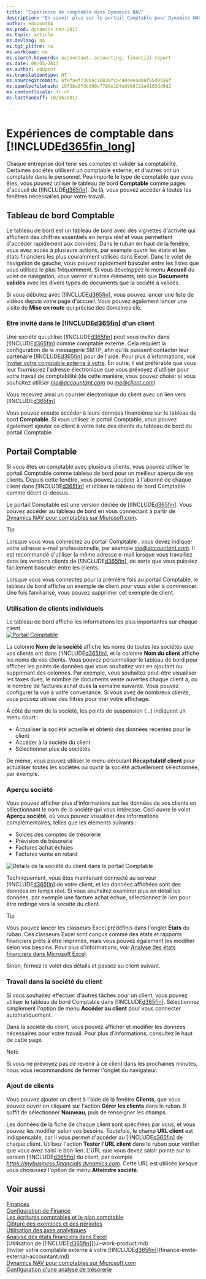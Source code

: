 ```yaml
---
title: "Expérience de comptable dans Dynamics NAV"
description: "En savoir plus sur le portail Comptable pour Dynamics NAV et le tableau de bord Comptable qui prend en charge les comptables internes et externes de la société du client."
author: edupont04
ms.prod: dynamics-nav-2017
ms.topic: article
ms.devlang: na
ms.tgt_pltfrm: na
ms.workload: na
ms.search.keywords: accountant, accounting, financial report
ms.date: 09/05/2017
ms.author: edupont
ms.translationtype: HT
ms.sourcegitcommit: 4fefaef7380ac10836fcac404eea006f55d8556f
ms.openlocfilehash: 19738a07dcd90c7788e164ad908721e9165dd9d2
ms.contentlocale: fr-ch
ms.lasthandoff: 10/16/2017

---
```

# <a name="accountant-experiences-in-included365finlongincludesd365finlongmdmd"></a>Expériences de comptable dans [!INCLUDE[d365fin_long](includes/d365fin_long_md.md)]
Chaque entreprise doit tenir ses comptes et valider sa comptabilité. Certaines sociétés utilisent un comptable externe, et d'autres ont un comptable dans le personnel. Peu importe le type de comptable que vous êtes, vous pouvez utiliser le tableau de bord **Comptable** comme pages d'accueil de [!INCLUDE[d365fin](includes/d365fin_md.md)]. De là, vous pouvez accéder à toutes les fenêtres nécessaires pour votre travail.  

## <a name="accountant-role-center"></a>Tableau de bord Comptable
Le tableau de bord est un tableau de bord avec des vignettes d'activité qui affichent des chiffres essentiels en temps réel et vous permettent d'accéder rapidement aux données. Dans le ruban en haut de la fenêtre, vous avez accès à plusieurs actions, par exemple ouvrir les états et les états financiers les plus couramment utilisés dans Excel. Dans le volet de navigation de gauche, vous pouvez rapidement basculer entre les listes que vous utilisez le plus fréquemment. Si vous développez le menu **Accueil** du volet de navigation, vous verrez d'autres éléments, tels que **Documents validés** avec les divers types de documents que la société a validés.  

Si vous débutez avec [!INCLUDE[d365fin](includes/d365fin_md.md)], vous pouvez lancer une liste de vidéos depuis votre page d'accueil. Vous pouvez également lancer une visite de **Mise en route** qui précise des domaines clé.  

### <a name="get-invited-to-a-clients-included365finincludesd365finmdmd"></a>Etre invité dans le [!INCLUDE[d365fin](includes/d365fin_md.md)] d'un client
Une société qui utilise [!INCLUDE[d365fin](includes/d365fin_md.md)] peut vous inviter dans [!INCLUDE[d365fin](includes/d365fin_md.md)] comme comptable externe. Cela requiert la configuration de la messagerie SMTP, afin qu'ils puissent contacter leur partenaire [!INCLUDE[d365fin](includes/d365fin_md.md)] pour de l'aide. Pour plus d'informations, voir [Inviter votre comptable externe à votre](finance-invite-external-accountant.md). En outre, il est préférable que vous leur fournissiez l'adresse électronique que vous prévoyez d'utiliser pour votre travail de comptabilité (de cette manière, vous pouvez choisir si vous souhaitez utiliser *me@accountant.com* ou *me@client.com*)  

Vous recevrez ainsi un courrier électronique du client avec un lien vers [!INCLUDE[d365fin](includes/d365fin_md.md)]  

Vous pouvez ensuite accéder à leurs données financières sur le tableau de bord **Comptable**. Si vous utilisez le portail Comptable, vous pouvez également ajouter ce client à votre liste des clients du tableau de bord du portail Comptable.  

## <a name="accountant-portal"></a>Portail Comptable
Si vous êtes un comptable avec plusieurs clients, vous pouvez utiliser le portail Comptable comme tableau de bord pour un meilleur aperçu de vos clients. Depuis cette fenêtre, vous pouvez accéder à l'abonné de chaque client dans [!INCLUDE[d365fin](includes/d365fin_md.md)] et utiliser le tableau de bord Comptable comme décrit ci-dessus.  

Le portail Comptable est une version dédiée de [!INCLUDE[d365fin](includes/d365fin_md.md)]. Vous pouvez accéder au tableau de bord en vous connectant à partir de [Dynamics NAV pour comptables sur Microsoft.com](https://www.microsoft.com/en-us/dynamics365/financial-insights-for-accountants).  

> [!TIP]  
>  Lorsque vous vous connectez au portail Comptable , vous devez indiquer votre adresse e-mail professionnelle, par exemple *me@accountant.com*. Il est recommandé d'utiliser la même adresse e-mail lorsque vous travaillez dans les versions clients de [!INCLUDE[d365fin](includes/d365fin_md.md)], de sorte que vous puissiez facilement basculer entre les clients.  

Lorsque vous vous connectez pour la première fois au portail Comptable, le tableau de bord affiche un exemple de client pour vous aider à commencer. Une fois familiarisé, vous pouvez supprimer cet exemple de client.  

### <a name="working-with-individual-clients"></a>Utilisation de clients individuels
Le tableau de bord affiche les informations les plus importantes sur chaque client.  
[![Portail Comptable](./media/ui-extensions-accportal/accountant-portal.png)](https://go.microsoft.com/fwlink/?linkid=851257)

La colonne **Nom de la société** affiche les noms de toutes les sociétés que vos clients ont dans [!INCLUDE[d365fin](includes/d365fin_md.md)], et la colonne **Nom du client** affiche les noms de vos clients. Vous pouvez personnaliser le tableau de bord pour afficher les points de données que vous souhaitez voir en ajoutant ou supprimant des colonnes. Par exemple, vous souhaitez peut-être visualiser les taxes dues, le nombre de documents vente ouvertes chaque client a, ou le nombre de factures achat dues la semaine suivante. Vous pouvez configurer la vue à votre convenance. Si vous avez de nombreux clients, vous pouvez utiliser des filtres pour trier votre affichage.  

À côté du nom de la société, les points de suspension (...) indiquent un menu court :

* Actualiser la société actuelle et obtenir des données récentes pour le client  
* Accéder à la société du client  
* Sélectionner plus de sociétés  

De même, vous pouvez utiliser le menu déroulant **Récapitulatif client** pour actualiser toutes les sociétés ou ouvrir la société actuellement sélectionnée, par exemple.  

### <a name="company-details"></a>Aperçu société
Vous pouvez afficher plus d'informations sur les données de vos clients en sélectionnant le nom de la société qui vous intéresse. Ceci ouvre le volet **Aperçu société**, où vous pouvez visualiser des informations complémentaires, telles que les éléments suivants :  

* Soldes des comptes de trésorerie  
* Prévision de trésorerie  
* Factures achat échues  
* Factures vente en retard  

![Détails de la société du client dans le portail Comptable](./media/finance-accounting/accountant-company-details.png)

Techniquement, vous êtes maintenant connecté au serveur [!INCLUDE[d365fin](includes/d365fin_md.md)] de votre client, et les données affichées sont des données en temps réel. Si vous souhaitez examiner plus en détail les données, par exemple une facture achat échue, sélectionnez le lien pour être redirigé vers la société du client.  

> [!TIP]  
>  Vous pouvez lancer les classeurs Excel prédéfinis dans l'onglet **États** du ruban. Ces classeurs Excel sont conçus comme des états et rapports financiers prêts à être imprimés, mais vous pouvez également les modifier selon vos besoins. Pour plus d'informations, voir [Analyse des états financiers dans Microsoft Excel](finance-analyze-excel.md).  

Sinon, fermez le volet des détails et passez au client suivant.  

### <a name="working-in-the-client-company"></a>Travail dans la société du client
Si vous souhaitez effectuer d'autres tâches pour un client, vous pouvez utiliser le tableau de bord Comptable dans [!INCLUDE[d365fin](includes/d365fin_md.md)]. Sélectionnez simplement l'option de menu **Accéder au client** pour vous connecter automatiquement.  

Dans la société du client, vous pouvez afficher et modifier les données nécessaires pour votre travail. Pour plus d'informations, consultez le haut de cette page.

> [!NOTE]  
>  Si vous ne prévoyez pas de revenir à ce client dans les prochaines minutes, nous vous recommandons de fermer l'onglet du navigateur.  

### <a name="adding-clients"></a>Ajout de clients
Vous pouvez ajouter un client à l'aide de la fenêtre **Clients**, que vous pouvez ouvrir en cliquant sur l'action **Gérer les clients** dans le ruban. Il suffit de sélectionner **Nouveau**, puis de renseigner les champs.  

Les données de la fiche de chaque client sont spécifiées par vous, et vous pouvez les modifier selon vos besoins. Toutefois, le champ **URL client** est indispensable, car il vous permet d'accéder au [!INCLUDE[d365fin](includes/d365fin_md.md)] de chaque client. Utilisez l'action **Tester l'URL client** dans le ruban pour vérifier que vous avez saisi le bon lien. L'URL que vous devez saisir pointe sur la version [!INCLUDE[d365fin](includes/d365fin_md.md)] du client, par exemple *https://mybusiness.financials.dynamics.com*. Cette URL est utilisée lorsque vous choisissez l'option de menu **Atteindre société**.  

## <a name="see-also"></a>Voir aussi
[Finances](finance.md)  
[Configuration de Finance](finance-setup-finance.md)  
[Les écritures comptables et le plan comptable](finance-general-ledger.md)  
[Clôture des exercices et des périodes](year-close-years-periods.md)  
[Utilisation des axes analytiques](finance-dimensions.md)  
[Analyse des états financiers dans Excel](finance-analyze-excel.md)  
[Utilisation de [!INCLUDE[d365fin](includes/d365fin_md.md)]](ui-work-product.md)  
[Inviter votre comptable externe à votre [!INCLUDE[d365fin](includes/d365fin_md.md)]](finance-invite-external-accountant.md)  
[Dynamics NAV pour comptables sur Microsoft.com](https://www.microsoft.com/en-us/dynamics365/financial-insights-for-accountants)  
[Configuration d'une analyse de trésorerie](finance-setup-cash-flow-analyses.md)  

